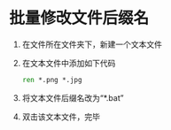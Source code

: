 # 批量修改文件后缀名

1. 在文件所在文件夹下，新建一个文本文件

2. 在文本文件中添加如下代码

   ```bat
   ren *.png *.jpg
   ```

3. 将文本文件后缀名改为“*.bat”

4. 双击该文本文件，完毕

